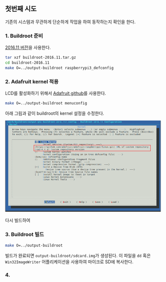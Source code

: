 ## 첫번째 시도

기존의 시스템과 무관하게 단순하게 작업을 하여 동작하는지 확인을 한다.

### 1. Buildroot 준비

[2016.11 버전](https://buildroot.org/downloads/buildroot-2016.11.tar.gz)을 사용한다.

````bash
tar xzf buildroot-2016.11.tar.gz
cd buildroot-2016.11
make O=../output-buildroot raspberrypi3_defconfig
````

### 2. Adafruit kernel 적용

LCD를 활성화하기 위해서 [Adafruit github](https://github.com/adafruit/adafruit-raspberrypi-linux)를 사용한다.

````bash
make O=../output-buildroot menuconfig
````

아래 그림과 같이 buildroot의 kernel 설정을 수정한다.

![menuconfig](../_images/001_buildroot-menuconfig.png)

다시 빌드하여

### 3. Buildroot 빌드

````bash
make O=../output-buildroot
````

빌드가 완료되면 `output-buildroot/sdcard.img`가 생성된다. 이 파일을  `dd` 혹은 `Win32ImageWriter` 어플리케이션을 사용하여 마이크로 SD에 복사한다.

### 4. 
